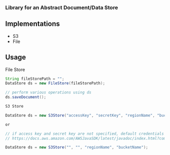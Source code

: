 ### Library for an Abstract Document/Data Store

## Implementations
* S3
* File

## Usage

File Store

```java
String fileStorePath = "";
DataStore ds = new FileStore(fileStorePath);

// perform various operations using ds
ds.saveDocument();

S3 Store

DataStore ds = new S3Store("accessKey", "secretKey", "regionName", "bucketName");

or

// if access key and secret key are not specified, default credentials provider is used.
// https://docs.aws.amazon.com/AWSJavaSDK/latest/javadoc/index.html?com/amazonaws/auth/DefaultAWSCredentialsProviderChain.html

DataStore ds = new S3Store("", "", "regionName", "bucketName");

```
